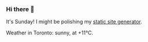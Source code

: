 ### Hi there :wave:

It's Sunday! I might be polishing my [static site generator](https://github.com/bewuethr/pandoc-bash-blog).

Weather in Toronto: sunny, at +11°C.
